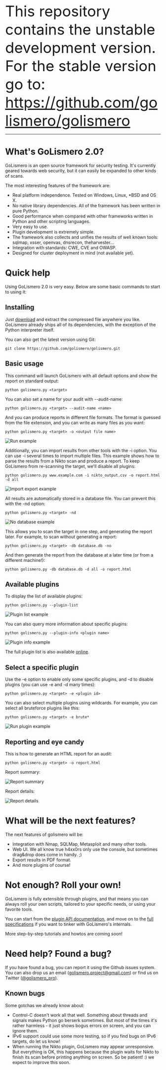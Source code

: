 <p><font size=20>This repository contains the unstable development version. For the stable version go to: <a href="https://github.com/golismero/golismero">https://github.com/golismero/golismero</a></font></p>

---

What's GoLismero 2.0?
=====================

GoLismero is an open source framework for security testing. It's currently geared towards web security, but it can easily be expanded to other kinds of scans.

The most interesting features of the framework are:

- Real platform independence. Tested on Windows, Linux, *BSD and OS X.
- No native library dependencies. All of the framework has been written in pure Python.
- Good performance when compared with other frameworks written in Python and other scripting languages.
- Very easy to use.
- Plugin development is extremely simple.
- The framework also collects and unifies the results of well known tools: sqlmap, xsser, openvas, dnsrecon, theharvester...
- Integration with standards: CWE, CVE and OWASP.
- Designed for cluster deployment in mind (not available yet).

Quick help
==========

Using GoLismero 2.0 is very easy. Below are some basic commands to start to using it:

Installing
----------

Just [download](https://github.com/golismero/golismero/archive/master.zip) and extract the compressed file anywhere you like. GoLismero already ships all of its dependencies, with the exception of the Python interpreter itself.

You can also get the latest version using Git:

```git clone https://github.com/golismero/golismero.git```

Basic usage
-----------

This command will launch GoLismero with all default options and show the report on standard output:

```python golismero.py <target>```

You can also set a name for your audit with --audit-name:

```python golismero.py <target> --audit-name <name>```

And you can produce reports in different file formats. The format is guessed from the file extension, and you can write as many files as you want:

```python golismero.py <target> -o <output file name>```

![Run example](https://raw.github.com/cr0hn/golismero/gh-pages/images/run_mac.png "Run example")

Additionally, you can import results from other tools with the -i option. You can use -i several times to import multiple files. This example shows how to parse the results from a Nikto scan and produce a report. To keep GoLismero from re-scanning the target, we'll disable all plugins:

```python golismero.py www.example.com -i nikto_output.csv -o report.html -d all```

![Import export example](https://raw.github.com/cr0hn/golismero/gh-pages/images/import_export_win.png "Import export example")

All results are automatically stored in a database file. You can prevent this with the -nd option:

```python golismero.py <target> -nd```

![No database example](https://raw.github.com/cr0hn/golismero/gh-pages/images/no_db_mint.png "No database example")

This allows you to scan the target in one step, and generating the report later. For example, to scan without generating a report:

```python golismero.py <target> -db database.db -no```

And then generate the report from the database at a later time (or from a different machine!):

```python golismero.py -db database.db -d all -o report.html```

Available plugins
-----------------

To display the list of available plugins:

```python golismero.py --plugin-list```

![Plugin list example](https://raw.github.com/cr0hn/golismero/gh-pages/images/plugin_list_mac_2.png "Plugin list example")

You can also query more information about specific plugins:

```python golismero.py --plugin-info <plugin name>```

![Plugin info example](https://raw.github.com/cr0hn/golismero/gh-pages/images/plugin_info_mint.png "Plugin list example")

The full plugin list is also available [online](http://golismero-project.com/doc/plugin_list/index.html).

Select a specific plugin
------------------------

Use the -e option to enable only some specific plugins, and -d to disable plugins (you can use -e and -d many times):

```python golismero.py <target> -e <plugin id>```

You can also select multiple plugins using wildcards. For example, you can select all bruteforce plugins like this:

```python golismero.py <target> -e brute*```

![Run plugin example](https://raw.github.com/cr0hn/golismero/gh-pages/images/run_plugin_mac_2.png "Run plugin example")

Reporting and eye candy
-----------------------

This is how to generate an HTML report for an audit:

```python golismero.py <target> -o report.html```

Report summary:

![Report summary](https://raw.github.com/cr0hn/golismero/gh-pages/images/report1.png "Report summary")

Report details:

![Report details](https://raw.github.com/cr0hn/golismero/gh-pages/images/report2.png "Report details")

What will be the next features?
===============================

The next features of golismero will be:

- Integration with Nmap, SQLMap, Metasploit and many other tools.
- Web UI. We all know true h4xx0rs only use the console, but sometimes drag&drop does come in handy. ;)
- Export results in PDF format.
- And more plugins of course!

Not enough? Roll your own!
==========================

GoLismero is fully extensible through plugins, and that means you can always roll your own scripts, tailored to your specific needs, or using your favorite tools.

You can start from the [plugin API documentation](http://golismero-project.com/doc/plugin_developers/index.html), and move on to the [full specifications](http://golismero-project.com/doc/fulldoc/index.html) if you want to tinker with GoLismero's internals.

More step-by-step tutorials and howtos are coming soon!

Need help? Found a bug?
=======================

If you have found a bug, you can report it using the Github issues system. You can also drop us an email (golismero.project@gmail.com) or find us on Twitter ([@golismero_pro](https://twitter.com/golismero_pro)).

Known bugs
----------

Some gotchas we already know about:
* Control-C doesn't work all that well. Something about threads and signals makes Python go berserk sometimes. But most of the times it's rather harmless - it just shows bogus errors on screen, and you can ignore them.
* IPv6 support could use some more testing, so if you find bugs on IPv6 targets, do let us know!
* When running the Nikto plugin, GoLismero may appear unresponsive. But everything is OK, this happens because the plugin waits for Nikto to finish its scan before printing anything on screen. So be patient! :) we expect to improve this soon.
